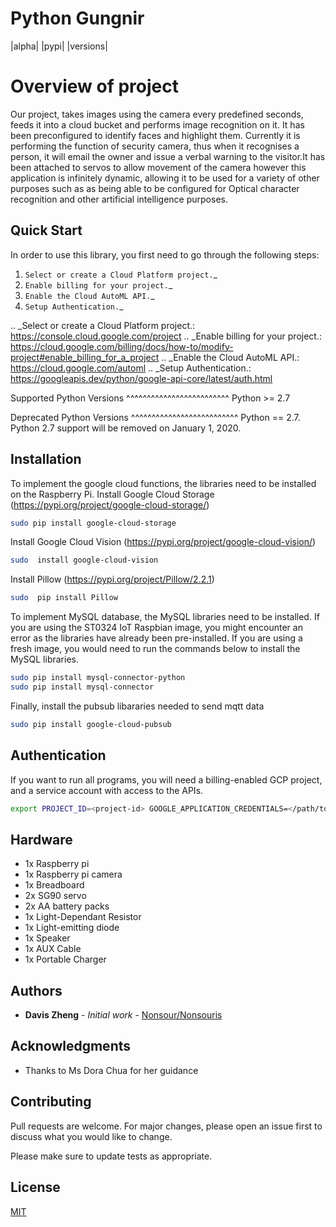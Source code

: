 Python Gungnir
==================================

|alpha| |pypi| |versions| 

# Overview of project

Our project, takes images using the camera every predefined seconds, feeds it into a cloud bucket and performs image recognition on it. It has been preconfigured to identify faces and highlight them. Currently it is performing the function of security camera, thus when it recognises a person, it will email the owner and issue a verbal warning to the visitor.It has been attached to servos to allow movement of the camera however this application is infinitely dynamic, allowing it to be used for a variety of other purposes such as as being able to be configured for Optical character recognition and other artificial intelligence purposes.


Quick Start
-----------

In order to use this library, you first need to go through the following steps:

1. `Select or create a Cloud Platform project.`_
2. `Enable billing for your project.`_
3. `Enable the Cloud AutoML API.`_
4. `Setup Authentication.`_

.. _Select or create a Cloud Platform project.: https://console.cloud.google.com/project
.. _Enable billing for your project.: https://cloud.google.com/billing/docs/how-to/modify-project#enable_billing_for_a_project
.. _Enable the Cloud AutoML API.:  https://cloud.google.com/automl
.. _Setup Authentication.: https://googleapis.dev/python/google-api-core/latest/auth.html

Supported Python Versions
^^^^^^^^^^^^^^^^^^^^^^^^^
Python >= 2.7

Deprecated Python Versions
^^^^^^^^^^^^^^^^^^^^^^^^^^
Python == 2.7. Python 2.7 support will be removed on January 1, 2020.

## Installation

To implement the google cloud functions, the libraries need to be installed on the Raspberry Pi. 
Install Google Cloud Storage (https://pypi.org/project/google-cloud-storage/)

```bash
sudo pip install google-cloud-storage
```
Install Google Cloud Vision (https://pypi.org/project/google-cloud-vision/)
```bash
sudo  install google-cloud-vision
```

Install Pillow (https://pypi.org/project/Pillow/2.2.1)
```bash
sudo  pip install Pillow
```
To implement MySQL database, the MySQL libraries need to be installed. If you are using the ST0324 IoT Raspbian image, you might encounter an error as the libraries have already been pre-installed. If you are using a fresh image, you would need to run the commands below to install the MySQL libraries.

```bash
sudo pip install mysql-connector-python
sudo pip install mysql-connector
```
Finally, install the pubsub libararies needed to send mqtt data

```bash
sudo pip install google-cloud-pubsub
```

## Authentication

If you want to run all programs, you will need a billing-enabled GCP project, and a service account with access to the APIs.
```bash
export PROJECT_ID=<project-id> GOOGLE_APPLICATION_CREDENTIALS=</path/to/creds.json>
```
## Hardware
- 1x Raspberry pi
- 1x Raspberry pi camera
- 1x Breadboard
- 2x SG90 servo
- 2x AA battery packs
- 1x Light-Dependant Resistor
- 1x Light-emitting diode
- 1x Speaker
- 1x AUX Cable
- 1x Portable Charger

## Authors

* **Davis Zheng** - *Initial work* - [Nonsour/Nonsouris](https://github.com/nonsour)


## Acknowledgments

* Thanks to Ms Dora Chua for her guidance


## Contributing
Pull requests are welcome. For major changes, please open an issue first to discuss what you would like to change.

Please make sure to update tests as appropriate.

## License
[MIT](https://choosealicense.com/licenses/mit/)
